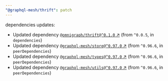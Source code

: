 ```yaml
---
"@graphql-mesh/thrift": patch
---
```

dependencies updates:
  - Updated dependency [`@omnigraph/thrift@^0.1.0` ↗︎](https://www.npmjs.com/package/@omnigraph/thrift/v/0.1.0) (from `^0.0.5`, in `dependencies`)
  - Updated dependency [`@graphql-mesh/store@^0.97.0` ↗︎](https://www.npmjs.com/package/@graphql-mesh/store/v/0.97.0) (from `^0.96.6`, in `peerDependencies`)
  - Updated dependency [`@graphql-mesh/types@^0.97.0` ↗︎](https://www.npmjs.com/package/@graphql-mesh/types/v/0.97.0) (from `^0.96.6`, in `peerDependencies`)
  - Updated dependency [`@graphql-mesh/utils@^0.97.0` ↗︎](https://www.npmjs.com/package/@graphql-mesh/utils/v/0.97.0) (from `^0.96.6`, in `peerDependencies`)
